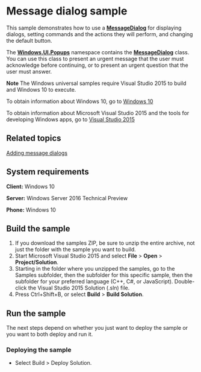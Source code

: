 ﻿<!---
  category: ControlsLayoutAndText
--->

# Message dialog sample

This sample demonstrates how to use a [**MessageDialog**](http://msdn.microsoft.com/library/windows/apps/br208674) for displaying dialogs, setting commands and the actions they will perform, and changing the default button.

The [**Windows.UI.Popups**](http://msdn.microsoft.com/library/windows/apps/br242180) namespace contains the [**MessageDialog**](http://msdn.microsoft.com/library/windows/apps/br208674) class. You can use this class to present an urgent message that the user must acknowledge before continuing, or to present an urgent question that the user must answer.

**Note** The Windows universal samples require Visual Studio 2015 to build and Windows 10 to execute.
 
To obtain information about Windows 10, go to [Windows 10](http://go.microsoft.com/fwlink/?LinkID=532421)

To obtain information about Microsoft Visual Studio 2015 and the tools for developing Windows apps, go to [Visual Studio 2015](http://go.microsoft.com/fwlink/?LinkID=532422)

## Related topics

[Adding message dialogs](http://msdn.microsoft.com/library/windows/apps/hh738361)

## System requirements

**Client:** Windows 10

**Server:** Windows Server 2016 Technical Preview

**Phone:** Windows 10

## Build the sample

1. If you download the samples ZIP, be sure to unzip the entire archive, not just the folder with the sample you want to build. 
2. Start Microsoft Visual Studio 2015 and select **File** \> **Open** \> **Project/Solution**.
3. Starting in the folder where you unzipped the samples, go to the Samples subfolder, then the subfolder for this specific sample, then the subfolder for your preferred language (C++, C#, or JavaScript). Double-click the Visual Studio 2015 Solution (.sln) file.
4. Press Ctrl+Shift+B, or select **Build** \> **Build Solution**.

## Run the sample

The next steps depend on whether you just want to deploy the sample or you want to both deploy and run it.

### Deploying the sample

- Select Build > Deploy Solution. 
